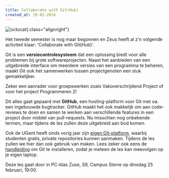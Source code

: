 ```yaml
---
title: Collaborate with Git(Hub)
created_at: 19-02-2014
---
```


![octocat](https://archive.timmmmyboy.com/wp-content/uploads/2013/04/githuboctacat.jpg){:class="alignright"}

Het tweede semester is nog maar begonnen en Zeus heeft al z'n volgende activiteit klaar: 'Collaborate with Git(Hub)'.

Git is een **versiecontrolesysteem** dat een oplossing biedt voor alle problemen bij grote softwareprojecten. Naast het aanbieden van een uitgebreide interface om meerdere versies van een programma te beheren, maakt Git ook het samenwerken tussen projectgenoten een stuk gemakkelijker.

Zeker een aanrader voor groepswerken zoals Vakoverschrijdend Project of voor het project Programmeren 2!

Dit alles gaat gepaard met **GitHub**, een hosting-platform voor Git met oa. een ingebouwde bugtracker. GitHub maakt het ook makkelijk om aan code-reviews te doen en samen te werken aan verschillende features in een project door middel van pull-requests. Nu misschien nog onbekende termen, maar tijdens de les zullen deze uitgebreid aan bod komen.

Ook de UGent heeft sinds vorig jaar zijn [eigen Git-platform](https://github.ugent.be), waarbij studenten gratis, private repositories kunnen aanmaken. Tijdens de les zullen we hier dan ook gebruik van maken. Lees zeker ook eens de [handleiding](https://help.github.com/) om Git te installeren, zodat je meteen de les kan meevolgen op je eigen laptop.

Deze les gaat door in PC-klas Zuse, S9, Campus Sterre op dinsdag 25 februari, 19:00.
